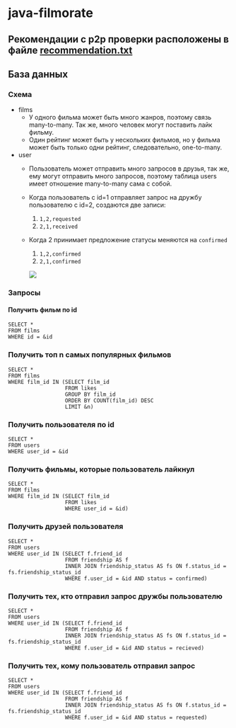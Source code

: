 # java-filmorate
## Рекомендации с p2p проверки расположены в файле [recommendation.txt](https://github.com/alekseytumbaev/java-filmorate/blob/main/recommendation.txt)
## База данных
### Cхема
- films
  - У одного фильма может быть  много жанров, поэтому связь many-to-many.
  Так же, много человек могут поставить лайк фильму.
  - Один рейтинг может быть у нескольких фильмов, но у фильма может быть только одни рейтинг, следовательно, one-to-many.
- user
    - Пользователь может отправить много запросов в друзья, так же, ему могут отправить много запросов, 
  поэтому таблица users имеет отношение many-to-many сама с собой.
    - Когда пользователь с id=1 отправляет запрос на дружбу пользователю с id=2, создаются две записи:
      1) `1,2,requested`
      2) `2,1,received`
    - Когда 2 принимает предложение статусы меняются на `confirmed`
      1) `1,2,confirmed`
      2) `2,1,confirmed`

      ![](https://user-images.githubusercontent.com/106385986/227537441-62690a0c-3b0c-417f-b481-1e6b4e09326d.png)

### Запросы
#### Получить фильм по id
    SELECT *
    FROM films
    WHERE id = &id
### Получить топ n самых популярных фильмов
    SELECT *
    FROM films
    WHERE film_id IN (SELECT film_id
                      FROM likes
                      GROUP BY film_id
                      ORDER BY COUNT(film_id) DESC
                      LIMIT &n)
### Получить пользователя по id
    SELECT *
    FROM users
    WHERE user_id = &id
### Получить фильмы, которые пользователь лайкнул
    SELECT *
    FROM films
    WHERE film_id IN (SELECT film_id
                      FROM likes
                      WHERE user_id = &id)
### Получить друзей пользователя
    SELECT *
    FROM users
    WHERE user_id IN (SELECT f.friend_id
                      FROM friendship AS f
                      INNER JOIN friendship_status AS fs ON f.status_id = fs.friendship_status_id
                      WHERE f.user_id = &id AND status = confirmed)
### Получить тех, кто отправил запрос дружбы пользователю
    SELECT *
    FROM users
    WHERE user_id IN (SELECT f.friend_id
                      FROM friendship AS f
                      INNER JOIN friendship_status AS fs ON f.status_id = fs.friendship_status_id
                      WHERE f.user_id = &id AND status = recieved)
### Получить тех, кому пользователь отправил запрос
    SELECT *
    FROM users
    WHERE user_id IN (SELECT f.friend_id
                      FROM friendship AS f
                      INNER JOIN friendship_status AS fs ON f.status_id = fs.friendship_status_id
                      WHERE f.user_id = &id AND status = requested)
